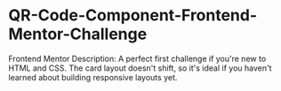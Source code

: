 # QR-Code-Component-Frontend-Mentor-Challenge
Frontend Mentor Description: A perfect first challenge if you're new to HTML and CSS. The card layout doesn't shift, so it's ideal if you haven't learned about building responsive layouts yet.
